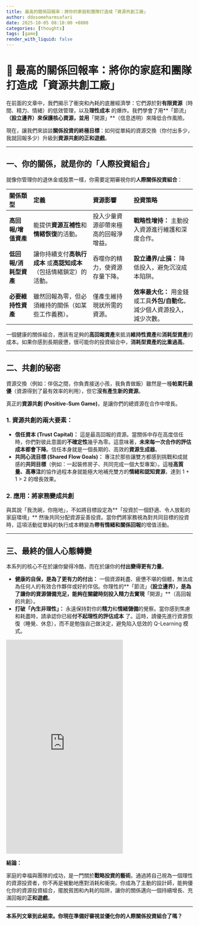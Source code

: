 ```yaml
---
title: 最高的關係回報率：將你的家庭和團隊打造成「資源共創工廠」
author: ddosomeharmsafari
date: 2025-10-05 08:10:00 +0800
categories: [thoughts]
tags: [game]
render_with_liquid: false
---
```


# 🚀 最高的關係回報率：將你的家庭和團隊打造成「資源共創工廠」

在前面的文章中，我們揭示了衝突和內耗的底層經濟學：它們源於對**有限資源**（時間、精力、情緒）的低效管理，以及**理性成本** 的爆炸。我們學會了用**「節流」**（設立邊界）來保護核心資源，並用**「開源」**（信息透明）來降低合作風險。

現在，讓我們來談談**關係投資的終極目標**：如何從單純的資源交換（你付出多少，我就回報多少）升級到**資源共創的正和遊戲**。

---

## 一、你的關係，就是你的「人際投資組合」

就像你管理你的退休金或股票一樣，你需要定期審視你的**人際關係投資組合**：

| 關係類型 | 定義 | 資源影響 | 投資策略 |
| :--- | :--- | :--- | :--- |
| **高回報/增值資產** | 能提供**資源互補性**和**情緒恢復**的活動。 | 投入少量資源卻帶來極高的回報淨增益。 | **戰略性增持：** 主動投入資源進行維護和深度合作。 |
| **低回報/消耗型資產** | 讓你持續支付**高執行成本** 或**高認知成本**（包括情緒鎖定）的活動。 | 吞噬你的精力，使資源存量下降。 | **設立邊界/止損：** 降低投入，避免沉沒成本陷阱。 |
| **必要維持性資產** | 雖然回報為零，但必須維持的關係（如某些工作義務）。 | 僅產生維持現狀所需的資源。 | **效率最大化：** 用金錢或工具**外包/自動化**，減少個人資源投入，減少次數。 |

一個健康的關係組合，應該有足夠的**高回報資產**來抵消**維持性資產**和**消耗型資產**的成本。如果你感到長期疲憊，很可能你的投資組合中，**消耗型資產的比重過高**。

---

## 二、共創的秘密

資源交換（例如：伴侶之間，你負責接送小孩，我負責做飯）雖然是一種**帕累托最優**（資源得到了最有效率的利用），但它**沒有產生新的資源**。

真正的**資源共創 (Positive-Sum Game)**，是讓你們的總資源在合作中增長。

### 1. 資源共創的兩大要素：

* **信任資本 (Trust Capital)：** 這是最高回報的資源。當關係中存在高度信任時，你們對彼此意圖的**不確定性**幾乎為零。這意味著，**未來每一次合作的評估成本都會下降**。信任本身就是一個長期的、高效的**資源生成器**。
* **共同心流目標 (Shared Flow Goals)：** 專注於那些讓雙方都感到挑戰和成就感的**共同目標**（例如：一起裝修房子、共同完成一個大型專案）。這種**高質量、高專注**的協作過程本身就能極大地補充雙方的**情緒和認知資源**，達到 1 + 1 > 2 的增長效果。

### 2. 應用：將家務變成共創

與其說「我洗碗，你拖地」，不如將目標設定為**「投資於一個舒適、令人放鬆的家庭環境」** 然後共同分配資源妥善投資。當你們將家務視為對共同目標的投資時，這項活動從單純的執行成本轉變為**帶有情緒和關係回報**的增值活動。

---

## 三、最終的個人心態轉變

本系列的核心不在於讓你變得冷酷，而在於讓你的**付出變得更有力量**。

* **健康的自保，是為了更有力的付出：** 一個資源耗盡、疲憊不堪的個體，無法成為任何人的有效合作夥伴或好的伴侶。你理性的**「節流」**（設立邊界），是為了讓你的資源儲備充足，能夠在關鍵時刻投入精力去實現**「開源」**（高回報的共創）。
* **打破「內生非理性」：** 永遠保持對你的**精力**和**情緒儲備**的覺察。當你感到焦慮和耗盡時，請承認你已經**付不起理性的評估成本** 了。這時，請優先進行資源恢復（睡覺、休息），而不是勉強自己做決定，避免陷入低效的 Q-Learning 模式。

<iframe width="315" height="576" src="https://www.youtube.com/embed/UI_gMvv0g8A" title="“Will You Take Care of You for Me?” • Jim Rohn" frameborder="0" allow="accelerometer; autoplay; clipboard-write; encrypted-media; gyroscope; picture-in-picture; web-share" referrerpolicy="strict-origin-when-cross-origin" allowfullscreen></iframe>

**結論：**

家庭的幸福與團隊的成功，是一門關於**戰略投資的藝術**。通過將自己視為一個理性的資源投資者，你不再是被動地應對消耗和衝突。你成為了主動的設計師，能夠優化你的資源投資組合，擺脫貧困和內耗的陷阱，讓你的關係邁向一個持續增長、充滿回報的**正和遊戲**。

---
**本系列文章到此結束。你現在準備好審視並優化你的人際關係投資組合了嗎？**
